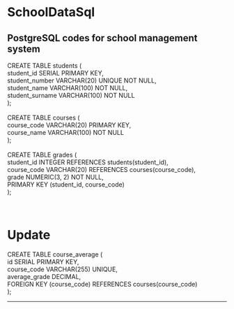 # SchoolDataSql
PostgreSQL codes for school management system
-----------------------------------------------
CREATE TABLE students ( <br>
    student_id SERIAL PRIMARY KEY,<br>
    student_number VARCHAR(20) UNIQUE NOT NULL,<br>
    student_name VARCHAR(100) NOT NULL,<br>
    student_surname VARCHAR(100) NOT NULL<br>
);<br>
<br>
CREATE TABLE courses (<br>
    course_code VARCHAR(20) PRIMARY KEY,<br>
    course_name VARCHAR(100) NOT NULL<br>
);<br>
<br>
CREATE TABLE grades (<br>
    student_id INTEGER REFERENCES students(student_id),<br>
    course_code VARCHAR(20) REFERENCES courses(course_code),<br>
    grade NUMERIC(3, 2) NOT NULL,<br>
    PRIMARY KEY (student_id, course_code)<br>
);<br>
<br>
<br>
# Update<br>
CREATE TABLE course_average (<br>
    id SERIAL PRIMARY KEY,<br>
    course_code VARCHAR(255) UNIQUE,<br>
    average_grade DECIMAL,<br>
    FOREIGN KEY (course_code) REFERENCES courses(course_code)<br>
);<br>

-----------------------------------------------
